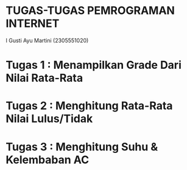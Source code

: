 TUGAS-TUGAS PEMROGRAMAN INTERNET
================================

 
I Gusti Ayu Martini	(2305551020)


Tugas 1 : Menampilkan Grade Dari Nilai Rata-Rata
================================================
Tugas 2 : Menghitung Rata-Rata Nilai Lulus/Tidak
================================================
Tugas 3 : Menghitung Suhu & Kelembaban AC
================================================


